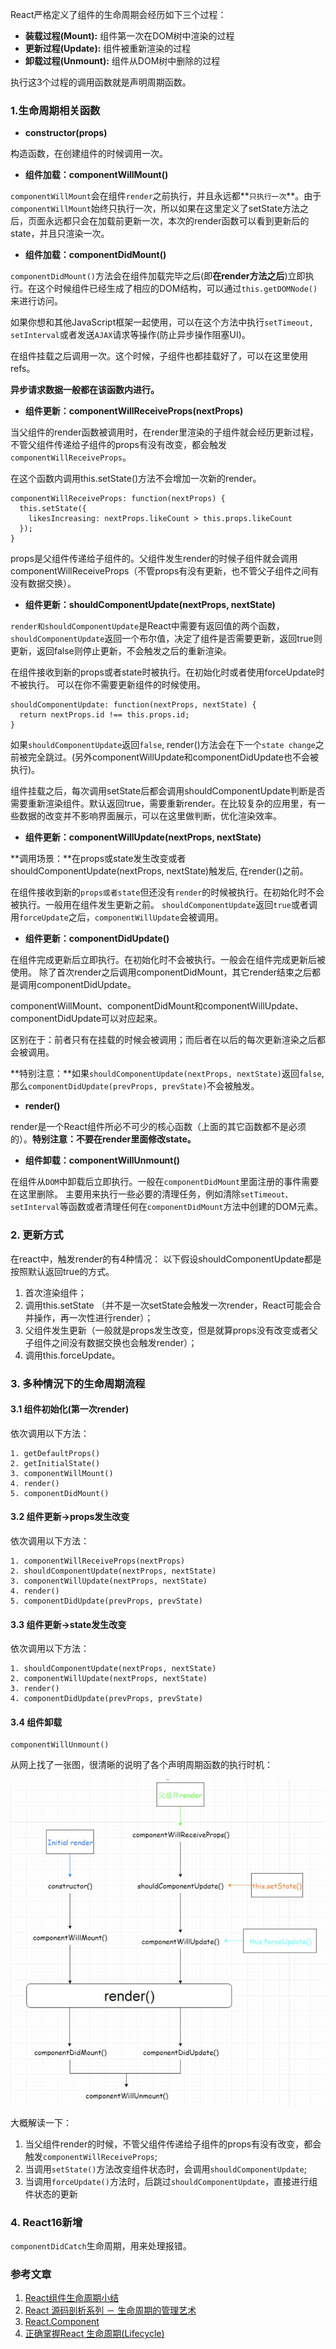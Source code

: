 React严格定义了组件的生命周期会经历如下三个过程：

* **装载过程(Mount):** 组件第一次在DOM树中渲染的过程
* **更新过程(Update):** 组件被重新渲染的过程
* **卸载过程(Unmount):** 组件从DOM树中删除的过程

执行这3个过程的调用函数就是声明周期函数。
### 1.生命周期相关函数

* **constructor(props)**

构造函数，在创建组件的时候调用一次。

* **组件加载：componentWillMount()**

`componentWillMount`会在组件`render`之前执行，并且永远都**`只执行一次`**。由于`componentWillMount`始终只执行一次，所以如果在这里定义了setState方法之后，页面永远都只会在加载前更新一次，本次的render函数可以看到更新后的state，并且只渲染一次。

* **组件加载：componentDidMount()**

`componentDidMount()`方法会在组件加载完毕之后(即**在render方法之后**)立即执行。在这个时候组件已经生成了相应的DOM结构，可以通过`this.getDOMNode()`来进行访问。

如果你想和其他JavaScript框架一起使用，可以在这个方法中执行`setTimeout, setInterval`或者发送`AJAX`请求等操作(防止异步操作阻塞UI)。

在组件挂载之后调用一次。这个时候，子组件也都挂载好了，可以在这里使用refs。

**异步请求数据一般都在该函数内进行。**

* **组件更新：componentWillReceiveProps(nextProps)**

当父组件的render函数被调用时，在render里渲染的子组件就会经历更新过程，不管父组件传递给子组件的props有没有改变，都会触发`componentWillReceiveProps`。

在这个函数内调用this.setState()方法不会增加一次新的render。

```
componentWillReceiveProps: function(nextProps) {
  this.setState({
    likesIncreasing: nextProps.likeCount > this.props.likeCount
  });
}
```
props是父组件传递给子组件的。父组件发生render的时候子组件就会调用componentWillReceiveProps（不管props有没有更新，也不管父子组件之间有没有数据交换）。

* **组件更新：shouldComponentUpdate(nextProps, nextState)**

`render和shouldComponentUpdate`是React中需要有返回值的两个函数，`shouldComponentUpdate`返回一个布尔值，决定了组件是否需要更新，返回true则更新，返回false则停止更新，不会触发之后的重新渲染。

在组件接收到新的props或者state时被执行。在初始化时或者使用forceUpdate时不被执行。
可以在你不需要更新组件的时候使用。

```
shouldComponentUpdate: function(nextProps, nextState) {
  return nextProps.id !== this.props.id;
}
```
如果`shouldComponentUpdate`返回`false`, render()方法会在下一个`state change`之前被完全跳过。(另外componentWillUpdate和componentDidUpdate也不会被执行)。

组件挂载之后，每次调用setState后都会调用shouldComponentUpdate判断是否需要重新渲染组件。默认返回true，需要重新render。在比较复杂的应用里，有一些数据的改变并不影响界面展示，可以在这里做判断，优化渲染效率。

* **组件更新：componentWillUpdate(nextProps, nextState)**

**调用场景：**在props或state发生改变或者shouldComponentUpdate(nextProps, nextState)触发后, 在render()之前。

在组件接收到新的`props或者state`但还没有`render`的时候被执行。在初始化时不会被执行。一般用在组件发生更新之前。
`shouldComponentUpdate`返回`true`或者调用`forceUpdate`之后，`componentWillUpdate`会被调用。

* **组件更新：componentDidUpdate()**

在组件完成更新后立即执行。在初始化时不会被执行。一般会在组件完成更新后被使用。
除了首次render之后调用componentDidMount，其它render结束之后都是调用componentDidUpdate。

componentWillMount、componentDidMount和componentWillUpdate、componentDidUpdate可以对应起来。

区别在于：前者只有在挂载的时候会被调用；而后者在以后的每次更新渲染之后都会被调用。

**特别注意：**如果`shouldComponentUpdate(nextProps, nextState)`返回`false`, 那么`componentDidUpdate(prevProps, prevState)`不会被触发。

* **render()**

render是一个React组件所必不可少的核心函数（上面的其它函数都不是必须的）。**特别注意：不要在render里面修改state。**

* **组件卸载：componentWillUnmount()**

在组件从`DOM`中卸载后立即执行。一般在`componentDidMount`里面注册的事件需要在这里删除。
主要用来执行一些必要的清理任务，例如清除`setTimeout、setInterval`等函数或者清理任何在`componentDidMount`方法中创建的DOM元素。

### 2. 更新方式

在react中，触发render的有4种情况：
以下假设shouldComponentUpdate都是按照默认返回true的方式。

1. 首次渲染组件；
2. 调用this.setState （并不是一次setState会触发一次render，React可能会合并操作，再一次性进行render）；
3. 父组件发生更新（一般就是props发生改变，但是就算props没有改变或者父子组件之间没有数据交换也会触发render）；
4. 调用this.forceUpdate。

### 3. 多种情況下的生命周期流程

#### 3.1 组件初始化(第一次render)
依次调用以下方法：

```
1. getDefaultProps()
2. getInitialState()
3. componentWillMount()
4. render()
5. componentDidMount()
```
#### 3.2 组件更新->props发生改变
依次调用以下方法：

```
1. componentWillReceiveProps(nextProps)
2. shouldComponentUpdate(nextProps, nextState)
3. componentWillUpdate(nextProps, nextState)
4. render()
5. componentDidUpdate(prevProps, prevState)
```
#### 3.3 组件更新->state发生改变
依次调用以下方法：

```
1. shouldComponentUpdate(nextProps, nextState)
2. componentWillUpdate(nextProps, nextState)
3. render()
4. componentDidUpdate(prevProps, prevState)
```
#### 3.4 组件卸载
```
componentWillUnmount()
```
从网上找了一张图，很清晰的说明了各个声明周期函数的执行时机：

![](../static/life-cycle.jpg)

大概解读一下：

1. 当父组件render的时候，不管父组件传递给子组件的props有没有改变，都会触发`componentWillReceiveProps`;
2. 当调用`setState()`方法改变组件状态时，会调用`shouldComponentUpdate`;
3. 当调用`forceUpdate()`方法时，后跳过`shouldComponentUpdate`，直接进行组件状态的更新


### 4. React16新增
`componentDidCatch`生命周期，用来处理报错。

### 参考文章
1. [React组件生命周期小结](http://www.jianshu.com/p/4784216b8194)
2. [React 源码剖析系列 － 生命周期的管理艺术](https://zhuanlan.zhihu.com/p/20312691)
3. [React.Component](https://reactjs.org/docs/react-component.html#static-getderivedstatefromprops)
4. [正确掌握React 生命周期(Lifecycle)](https://zhuanlan.zhihu.com/p/24926575)